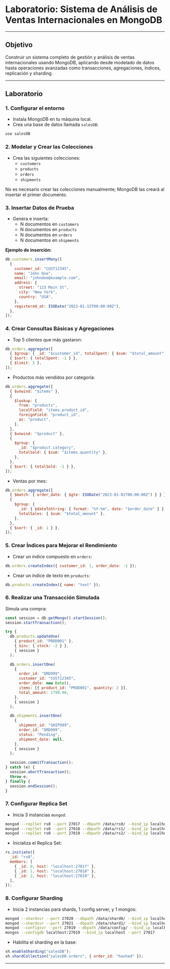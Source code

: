 # Laboratorio: Sistema de Análisis de Ventas Internacionales en MongoDB

---

## Objetivo

Construir un sistema completo de gestión y análisis de ventas internacionales usando MongoDB, aplicando desde modelado de datos hasta operaciones avanzadas como transacciones, agregaciones, índices, replicación y sharding.

---

## Laboratorio

### 1. Configurar el entorno

- Instala MongoDB en tu máquina local.
- Crea una base de datos llamada `salesDB`:

```javascript
use salesDB
```

### 2. Modelar y Crear las Colecciones

- Crea las siguientes colecciones:
  - `customers`
  - `products`
  - `orders`
  - `shipments`

No es necesario crear las colecciones manualmente; MongoDB las creará al insertar el primer documento.

### 3. Insertar Datos de Prueba

- Genera e inserta:
  - N documentos en `customers`
  - N documentos en `products`
  - N documentos en `orders`
  - N documentos en `shipments`

**Ejemplo de inserción:**

```javascript
db.customers.insertMany([
  {
    customer_id: "CUST12345",
    name: "John Doe",
    email: "johndoe@example.com",
    address: {
      street: "123 Main St",
      city: "New York",
      country: "USA",
    },
    registered_at: ISODate("2023-01-15T00:00:00Z"),
  },
]);
```

### 4. Crear Consultas Básicas y Agregaciones

- Top 5 clientes que más gastaron:

```javascript
db.orders.aggregate([
  { $group: { _id: "$customer_id", totalSpent: { $sum: "$total_amount" } } },
  { $sort: { totalSpent: -1 } },
  { $limit: 5 },
]);
```

- Productos más vendidos por categoría:

```javascript
db.orders.aggregate([
  { $unwind: "$items" },
  {
    $lookup: {
      from: "products",
      localField: "items.product_id",
      foreignField: "product_id",
      as: "product",
    },
  },
  { $unwind: "$product" },
  {
    $group: {
      _id: "$product.category",
      totalSold: { $sum: "$items.quantity" },
    },
  },
  { $sort: { totalSold: -1 } },
]);
```

- Ventas por mes:

```javascript
db.orders.aggregate([
  { $match: { order_date: { $gte: ISODate("2023-01-01T00:00:00Z") } } },
  {
    $group: {
      _id: { $dateToString: { format: "%Y-%m", date: "$order_date" } },
      totalSales: { $sum: "$total_amount" },
    },
  },
  { $sort: { _id: 1 } },
]);
```

### 5. Crear Índices para Mejorar el Rendimiento

- Crear un índice compuesto en `orders`:

```javascript
db.orders.createIndex({ customer_id: 1, order_date: -1 });
```

- Crear un índice de texto en `products`:

```javascript
db.products.createIndex({ name: "text" });
```

### 6. Realizar una Transacción Simulada

Simula una compra:

```javascript
const session = db.getMongo().startSession();
session.startTransaction();

try {
  db.products.updateOne(
    { product_id: "PROD001" },
    { $inc: { stock: -2 } },
    { session }
  );

  db.orders.insertOne(
    {
      order_id: "ORD999",
      customer_id: "CUST12345",
      order_date: new Date(),
      items: [{ product_id: "PROD001", quantity: 2 }],
      total_amount: 1799.98,
    },
    { session }
  );

  db.shipments.insertOne(
    {
      shipment_id: "SHIP999",
      order_id: "ORD999",
      status: "Pending",
      shipment_date: null,
    },
    { session }
  );

  session.commitTransaction();
} catch (e) {
  session.abortTransaction();
  throw e;
} finally {
  session.endSession();
}
```

### 7. Configurar Replica Set

- Inicia 3 instancias `mongod`:

```bash
mongod --replSet rs0 --port 27017 --dbpath /data/rs0/ --bind_ip localhost
mongod --replSet rs0 --port 27018 --dbpath /data/rs1/ --bind_ip localhost
mongod --replSet rs0 --port 27019 --dbpath /data/rs2/ --bind_ip localhost
```

- Inicializa el Replica Set:

```javascript
rs.initiate({
  _id: "rs0",
  members: [
    { _id: 0, host: "localhost:27017" },
    { _id: 1, host: "localhost:27018" },
    { _id: 2, host: "localhost:27019" },
  ],
});
```

### 8. Configurar Sharding

- Inicia 2 instancias para shards, 1 config server, y 1 mongos:

```bash
mongod --shardsvr --port 27020 --dbpath /data/shard0/ --bind_ip localhost
mongod --shardsvr --port 27021 --dbpath /data/shard1/ --bind_ip localhost
mongod --configsvr --port 27019 --dbpath /data/config/ --bind_ip localhost
mongos --configdb localhost:27019 --bind_ip localhost --port 27017
```

- Habilita el sharding en la base:

```javascript
sh.enableSharding("salesDB");
sh.shardCollection("salesDB.orders", { order_id: "hashed" });
```

---
